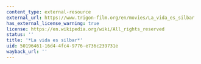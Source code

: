 ```yaml
---
content_type: external-resource
external_url: https://www.trigon-film.org/en/movies/La_vida_es_silbar
has_external_license_warning: true
license: https://en.wikipedia.org/wiki/All_rights_reserved
status: ''
title: '*La vida es silbar*'
uid: 50196461-16d4-4fc4-9776-e736c239731e
wayback_url: ''
---
```

